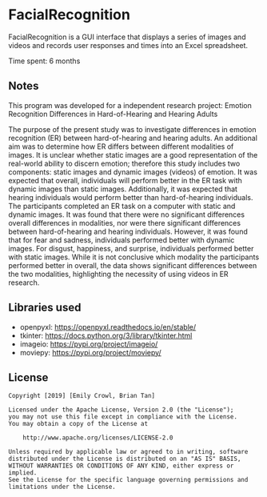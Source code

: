 # FacialRecognition

FacialRecognition is a GUI interface that displays a series of images and videos and records user responses and times into an Excel spreadsheet.

Time spent: 6 months

## Notes

This program was developed for a independent research project: Emotion Recognition Differences in Hard-of-Hearing and Hearing Adults

The purpose of the present study was to investigate differences in emotion recognition (ER) between hard-of-hearing and hearing adults. An additional aim was to determine how ER differs between different modalities of images. It is unclear whether static images are a good representation of the real-world ability to discern emotion; therefore this study includes two components: static images and dynamic images (videos) of emotion. It was expected that overall, individuals will perform better in the ER task with dynamic images than static images. Additionally, it was expected that hearing individuals would perform better than hard-of-hearing individuals. The participants completed an ER task on a computer with static and dynamic images. It was found that there were no significant differences overall differences in modalities, nor were there significant differences between hard-of-hearing and hearing individuals. However, it was found that for fear and sadness, individuals performed better with dynamic images. For disgust, happiness, and surprise, individuals performed better with static images. While it is not conclusive which modality the participants performed better in overall, the data shows significant differences between the two modalities, highlighting the necessity of using videos in ER research.


## Libraries used

- openpyxl: https://openpyxl.readthedocs.io/en/stable/
- tkinter: https://docs.python.org/3/library/tkinter.html
- imageio: https://pypi.org/project/imageio/
- moviepy: https://pypi.org/project/moviepy/

## License

    Copyright [2019] [Emily Crowl, Brian Tan]

    Licensed under the Apache License, Version 2.0 (the "License");
    you may not use this file except in compliance with the License.
    You may obtain a copy of the License at

        http://www.apache.org/licenses/LICENSE-2.0

    Unless required by applicable law or agreed to in writing, software
    distributed under the License is distributed on an "AS IS" BASIS,
    WITHOUT WARRANTIES OR CONDITIONS OF ANY KIND, either express or implied.
    See the License for the specific language governing permissions and
    limitations under the License.
